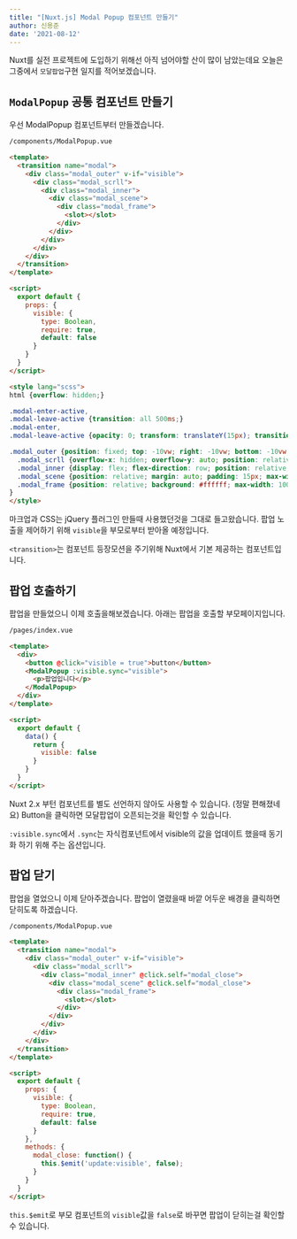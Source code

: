 ```yaml
---
title: "[Nuxt.js] Modal Popup 컴포넌트 만들기"
author: 신용준
date: '2021-08-12'
---
```


Nuxt를 실전 프로젝트에 도입하기 위해선 아직 넘어야할 산이 많이 남았는데요
오늘은 그중에서 `모달팝업`구현 일지를 적어보겠습니다.

## `ModalPopup` 공통 컴포넌트 만들기

우선 ModalPopup 컴포넌트부터 만들겠습니다.

```html
/components/ModalPopup.vue

<template>
  <transition name="modal">
    <div class="modal_outer" v-if="visible">
      <div class="modal_scrll">
        <div class="modal_inner">
          <div class="modal_scene">
            <div class="modal_frame">
              <slot></slot>
            </div>
          </div>
        </div>
      </div>
    </div>
  </transition>
</template>

<script>
  export default {
    props: {
      visible: {
        type: Boolean,
        require: true,
        default: false
      }
    }
  }
</script>

<style lang="scss">
html {overflow: hidden;}

.modal-enter-active,
.modal-leave-active {transition: all 500ms;}
.modal-enter,
.modal-leave-active {opacity: 0; transform: translateY(15px); transition: none;}

.modal_outer {position: fixed; top: -10vw; right: -10vw; bottom: -10vw; left: -10vw; padding: 10vw; z-index: 9998; background: rgba(0, 0, 0, 0.6); transform: translateZ(0);
  .modal_scrll {overflow-x: hidden; overflow-y: auto; position: relative; width: 100%; min-width: 360px; height: 100%;}
  .modal_inner {display: flex; flex-direction: row; position: relative; min-width: 100%; min-height: 100%;}
  .modal_scene {position: relative; margin: auto; padding: 15px; max-width: 100%;}
  .modal_frame {position: relative; background: #ffffff; max-width: 100%; box-shadow: 0 3px 6px 0 rgba(0, 0, 0, 0.16);}
}
</style>
```

마크업과 CSS는 jQuery 플러그인 만들때 사용했던것을 그대로 들고왔습니다.
팝업 노출을 제어하기 위해 `visible`을 부모로부터 받아올 예정입니다.

`<transition>`는 컴포넌트 등장모션을 주기위해 Nuxt에서 기본 제공하는 컴포넌트입니다.

## 팝업 호출하기

팝업을 만들었으니 이제 호출을해보겠습니다.
아래는 팝업을 호출할 부모페이지입니다.

```html
/pages/index.vue

<template>
  <div>
    <button @click="visible = true">button</button>
    <ModalPopup :visible.sync="visible">
      <p>팝업입니다</p>
    </ModalPopup>
  </div>
</template>

<script>
  export default {
    data() {
      return {
        visible: false
      }
    }
  }
</script>
```

Nuxt 2.x 부턴 컴포넌트를 별도 선언하지 않아도 사용할 수 있습니다. (정말 편해졌네요)
Button을 클릭하면 모달팝업이 오픈되는것을 확인할 수 있습니다.

`:visible.sync`에서 `.sync`는 자식컴포넌트에서 visible의 값을 업데이트 했을때 동기화 하기 위해 주는 옵션입니다.


## 팝업 닫기

팝업을 열었으니 이제 닫아주겠습니다.
팝업이 열렸을때 바깥 어두운 배경을 클릭하면 닫히도록 하겠습니다.

```html
/components/ModalPopup.vue

<template>
  <transition name="modal">
    <div class="modal_outer" v-if="visible">
      <div class="modal_scrll">
        <div class="modal_inner" @click.self="modal_close">
          <div class="modal_scene" @click.self="modal_close">
            <div class="modal_frame">
              <slot></slot>
            </div>
          </div>
        </div>
      </div>
    </div>
  </transition>
</template>

<script>
  export default {
    props: {
      visible: {
        type: Boolean,
        require: true,
        default: false
      }
    },
    methods: {
      modal_close: function() {
        this.$emit('update:visible', false);
      }
    }
  }
</script>
```

`this.$emit`로 부모 컴포넌트의 `visible`값을 `false`로 바꾸면 팝업이 닫히는걸 확인할 수 있습니다.